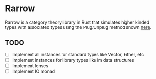 Rarrow
======

Rarrow is a category theory library in Rust that simulates higher kinded types with associated
types using the Plug/Unplug method shown [here](https://gist.github.com/edmundsmith/855fcf0cb35dd467c29a9350481f0ecf).

TODO
----

- [ ] Implement all instances for standard types like Vector, Either, etc
- [ ] Implement instances for library types like im data structures
- [ ] Implement lenses
- [ ] Implement IO monad